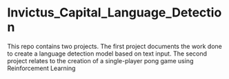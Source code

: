# Invictus_Capital_Language_Detection
This repo contains two projects.  The first project documents the work done to create a language detection model based on text input. The second project relates to the creation of a single-player pong game using Reinforcement Learning
